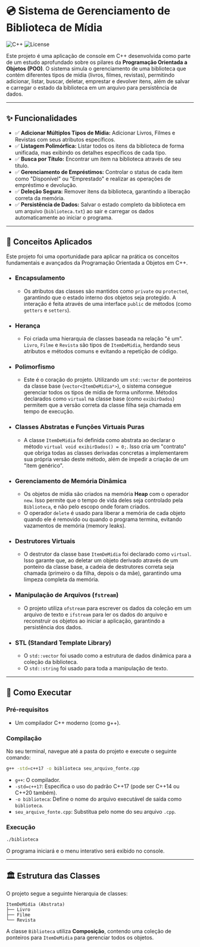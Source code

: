# 💿 Sistema de Gerenciamento de Biblioteca de Mídia

![C++](https://img.shields.io/badge/Language-C%2B%2B-blue)
![License](https://img.shields.io/badge/License-MIT-green)

Este projeto é uma aplicação de console em C++ desenvolvida como parte de um estudo aprofundado sobre os pilares da **Programação Orientada a Objetos (POO)**. O sistema simula o gerenciamento de uma biblioteca que contém diferentes tipos de mídia (livros, filmes, revistas), permitindo adicionar, listar, buscar, deletar, emprestar e devolver itens, além de salvar e carregar o estado da biblioteca em um arquivo para persistência de dados.

---
## ✨ Funcionalidades

* ✅ **Adicionar Múltiplos Tipos de Mídia:** Adicionar Livros, Filmes e Revistas com seus atributos específicos.
* ✅ **Listagem Polimórfica:** Listar todos os itens da biblioteca de forma unificada, mas exibindo os detalhes específicos de cada tipo.
* ✅ **Busca por Título:** Encontrar um item na biblioteca através de seu título.
* ✅ **Gerenciamento de Empréstimos:** Controlar o status de cada item como "Disponível" ou "Emprestado" e realizar as operações de empréstimo e devolução.
* ✅ **Deleção Segura:** Remover itens da biblioteca, garantindo a liberação correta da memória.
* ✅ **Persistência de Dados:** Salvar o estado completo da biblioteca em um arquivo (`biblioteca.txt`) ao sair e carregar os dados automaticamente ao iniciar o programa.

---
## 🧠 Conceitos Aplicados

Este projeto foi uma oportunidade para aplicar na prática os conceitos fundamentais e avançados da Programação Orientada a Objetos em C++.

* ### **Encapsulamento**
    * Os atributos das classes são mantidos como `private` ou `protected`, garantindo que o estado interno dos objetos seja protegido. A interação é feita através de uma interface `public` de métodos (como `getters` e `setters`).

* ### **Herança**
    * Foi criada uma hierarquia de classes baseada na relação "é um". `Livro`, `Filme` e `Revista` são tipos de `ItemDeMidia`, herdando seus atributos e métodos comuns e evitando a repetição de código.

* ### **Polimorfismo**
    * Este é o coração do projeto. Utilizando um `std::vector` de ponteiros da classe base (`vector<ItemDeMidia*>`), o sistema consegue gerenciar todos os tipos de mídia de forma uniforme. Métodos declarados como `virtual` na classe base (como `exibirDados`) permitem que a versão correta da classe filha seja chamada em tempo de execução.

* ### **Classes Abstratas e Funções Virtuais Puras**
    * A classe `ItemDeMidia` foi definida como abstrata ao declarar o método `virtual void exibirDados() = 0;`. Isso cria um "contrato" que obriga todas as classes derivadas concretas a implementarem sua própria versão deste método, além de impedir a criação de um "item genérico".

* ### **Gerenciamento de Memória Dinâmica**
    * Os objetos de mídia são criados na memória **Heap** com o operador `new`. Isso permite que o tempo de vida deles seja controlado pela `Biblioteca`, e não pelo escopo onde foram criados.
    * O operador `delete` é usado para liberar a memória de cada objeto quando ele é removido ou quando o programa termina, evitando vazamentos de memória (memory leaks).

* ### **Destrutores Virtuais**
    * O destrutor da classe base `ItemDeMidia` foi declarado como `virtual`. Isso garante que, ao deletar um objeto derivado através de um ponteiro da classe base, a cadeia de destrutores correta seja chamada (primeiro o da filha, depois o da mãe), garantindo uma limpeza completa da memória.

* ### **Manipulação de Arquivos (`fstream`)**
    * O projeto utiliza `ofstream` para escrever os dados da coleção em um arquivo de texto e `ifstream` para ler os dados do arquivo e reconstruir os objetos ao iniciar a aplicação, garantindo a persistência dos dados.

* ### **STL (Standard Template Library)**
    * O `std::vector` foi usado como a estrutura de dados dinâmica para a coleção da biblioteca.
    * O `std::string` foi usado para toda a manipulação de texto.

---
## 🚀 Como Executar

### Pré-requisitos
* Um compilador C++ moderno (como g++).

### Compilação
No seu terminal, navegue até a pasta do projeto e execute o seguinte comando:
```bash
g++ -std=c++17 -o biblioteca seu_arquivo_fonte.cpp
```
* `g++`: O compilador.
* `-std=c++17`: Especifica o uso do padrão C++17 (pode ser C++14 ou C++20 também).
* `-o biblioteca`: Define o nome do arquivo executável de saída como `biblioteca`.
* `seu_arquivo_fonte.cpp`: Substitua pelo nome do seu arquivo `.cpp`.

### Execução
```bash
./biblioteca
```
O programa iniciará e o menu interativo será exibido no console.

---
## 🏛️ Estrutura das Classes

O projeto segue a seguinte hierarquia de classes:

```
ItemDeMidia (Abstrata)
├── Livro
├── Filme
└── Revista
```
A classe `Biblioteca` utiliza **Composição**, contendo uma coleção de ponteiros para `ItemDeMidia` para gerenciar todos os objetos.